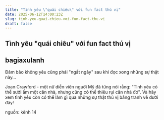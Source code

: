 ```yaml
---
title: "Tình yêu \"quái chiêu\" với fun fact thú vị"
date: 2025-06-12T14:00:23Z
slug: tinh-yeu-quai-chieu-voi-fun-fact-thu-vi
draft: false
---
```


## Tình yêu "quái chiêu" với fun fact thú vị

## bagiaxulanh

Đảm bảo không yêu cũng phải "ngất ngây" sau khi đọc xong những sự thật này...
 
 
Joan Crawford - một nữ diễn viên người Mỹ đã từng nói rằng: "Tình yêu có thể sưởi ấm một căn nhà, nhưng cũng có thể thiêu rụi căn nhà đó". Và hãy xem tình yêu còn có thể làm gì qua những sự thật thú vị bằng tranh vẽ dưới đây!
 
 

 
 

 
 

 
 

 
 

 
 

 
 

 
 

 
 

 
 

 
 

 
 
 
nguồn: kênh 14